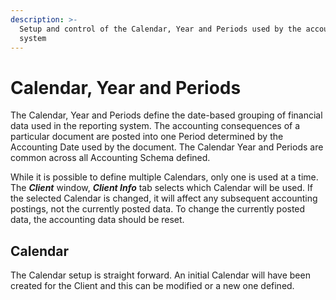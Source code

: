 ```yaml
---
description: >-
  Setup and control of the Calendar, Year and Periods used by the accounting
  system
---
```


# Calendar, Year and Periods

The Calendar, Year and Periods define the date-based grouping of financial data used in the reporting system.  The accounting consequences of a particular document are posted into one Period determined by the Accounting Date used by the document.   The Calendar Year and Periods are common across all Accounting Schema defined. 

While it is possible to define multiple Calendars, only one is used at a time.  The _**Client**_ window, _**Client Info**_ tab selects which Calendar will be used.  If the selected Calendar is changed, it will affect any subsequent accounting postings, not the currently posted data.  To change the currently posted data, the accounting data should be reset.

## Calendar

The Calendar setup is straight forward.  An initial Calendar will have been created for the Client and this can be modified or a new one defined.



